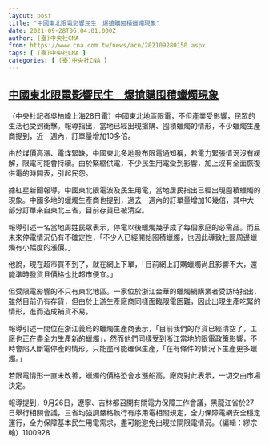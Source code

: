 ```yaml
---
layout: post
title: "中國東北限電影響民生　爆搶購囤積蠟燭現象"
date: 2021-09-28T06:04:01.000Z
author: (臺)中央社CNA
from: https://www.cna.com.tw/news/acn/202109280150.aspx
tags: [ (臺)中央社CNA ]
categories: [ (臺)中央社CNA ]
---
```

<!--1632809041000-->
[中國東北限電影響民生　爆搶購囤積蠟燭現象](https://www.cna.com.tw/news/acn/202109280150.aspx)
------

<div>
<div></div><div><p>（中央社記者吳柏緯上海28日電）中國東北地區限電，不但產業受影響，民眾的生活也受到衝擊。報導指出，當地已經出現搶購、囤積蠟燭的情形，不少蠟燭生產商提到，近一週內，訂單量增加10多倍。</p><p>由於煤價高漲、電煤緊缺，中國東北多地發布限電通知稱，若電力緊張情況沒有緩解，限電可能會持續。由於緊縮供電，不少民生用電受到影響，加上沒有全面恢復供電的時間表，引起民怨。</p><p>據紅星新聞報導，中國東北限電波及民生用電，當地居民指出已經出現囤積蠟燭的現象。中國多地的蠟燭生產商也提到，過去一週內的訂單量增加10幾倍，其中大部分訂單來自東北三省，目前存貨已被清空。</p><p>報導引述一名當地周姓民眾表示，停電以後蠟燭幾乎成了每個家庭的必需品。而且未來停電情況仍有不確定性，「不少人已經開始囤積蠟燭，也因此導致社區周邊蠟燭有小幅度的漲價。」</p><p>他說，現在超市買不到了，就在網上下單，「目前網上訂購蠟燭尚且影響不大，還能準時發貨且價格也比超市便宜。」</p><p>但受限電影響的不只有東北地區。一家位於浙江金華的蠟燭網購業者受訪時指出，雖然目前仍有存貨，但由於上游生產廠商同樣面臨限電困難，因此出現生產吃緊的情形，進而造成補貨不易。</p><p>報導引述一間位在浙江義烏的蠟燭生產商表示，「目前我們的存貨已經清空了，工廠也正在盡全力生產新的蠟燭」，然而他們同樣受到浙江當地的限電政策影響，不時會陷入斷電停產的情形，只能盡可能確保生產，「在有條件的情況下生產更多蠟燭。」</p><p>若限電情形一直未改善，蠟燭的價格恐會水漲船高。廠商對此表示，一切交由市場決定。</p><p>報導提到，9月26日，遼寧、吉林都召開有關電力保障工作會議，黑龍江省於27日舉行相關會議，三省均強調嚴格執行有序用電相關規定，全力保障電網安全穩定運行，全力保障基本民生用電需求，盡可能避免出現拉閘限電情況。（編輯：繆宗翰）1100928</p></div>
</div>
